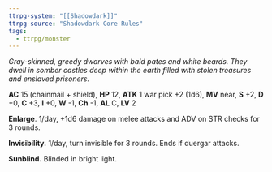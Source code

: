 ```yaml
---
ttrpg-system: "[[Shadowdark]]"
ttrpg-source: "Shadowdark Core Rules"
tags:
  - ttrpg/monster
---
```


_Gray-skinned, greedy dwarves with bald pates and white beards. They dwell in somber castles deep within the earth filled with stolen treasures and enslaved prisoners._

**AC** 15 (chainmail + shield), **HP** 12, **ATK** 1 war pick +2 (1d6), **MV** near, **S** +2, **D** +0, **C** +3, **I** +0, **W** -1, **Ch** -1, **AL** C, **LV** 2

**Enlarge**. 1/day, +1d6 damage on melee attacks and ADV on STR checks for 3 rounds. 

**Invisibility.** 1/day, turn invisible for 3 rounds. Ends if duergar attacks. 

**Sunblind.** Blinded in bright light.

